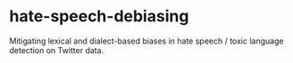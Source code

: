 # hate-speech-debiasing
Mitigating lexical and dialect-based biases in hate speech / toxic language detection on Twitter data.
